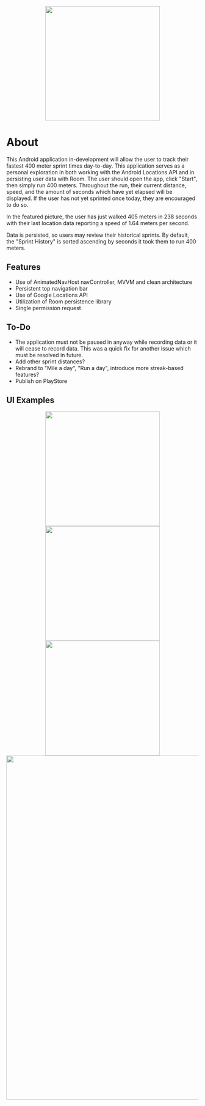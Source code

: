 <p align="center"><img src="https://user-images.githubusercontent.com/77797048/135735284-01f5575f-918d-42f3-8d66-b5949f4435f5.png" width="300px"></p>

# About
     
This Android application in-development will allow the user to track their fastest 400 meter sprint times day-to-day. This application serves as a personal exploration in both working with the Android Locations API and in persisting user data with Room. The user should open the app, click "Start", then simply run 400 meters. Throughout the run, their current distance, speed, and the amount of seconds which have yet elapsed will be displayed. If the user has not yet sprinted once today, they are encouraged to do so.

In the featured picture, the user has just walked 405 meters in 238 seconds with their last location data reporting a speed of 1.64 meters per second.

Data is persisted, so users may review their historical sprints. By default, the "Sprint History" is sorted ascending by seconds it took them to run 400 meters.

## Features
* Use of AnimatedNavHost navController, MVVM and clean architecture
* Persistent top navigation bar
* Use of Google Locations API
* Utilization of Room persistence library
* Single permission request

## To-Do
* The application must not be paused in anyway while recording data or it will cease to record data. This was a quick fix for another issue which must be resolved in future.
* Add other sprint distances?
* Rebrand to "Mile a day", "Run a day", introduce more streak-based features?
* Publish on PlayStore

## UI Examples
<p align="center">
<img src="https://user-images.githubusercontent.com/77797048/135735287-ae45b395-aa19-4f79-9db1-f12d2b810757.png" width="300px">
<img src="https://user-images.githubusercontent.com/77797048/135764841-cd15936e-f254-49bd-9383-c07a80230650.jpg" width="300px">
<img src="https://user-images.githubusercontent.com/77797048/135764844-3bcb901a-01a8-4ad3-b6f5-494fe85f8dd8.jpg" width="300px">
<img src="https://user-images.githubusercontent.com/77797048/135764845-a69d79e2-70ff-4089-825c-782b4b08b5c4.jpg" width="900px">

</p>
